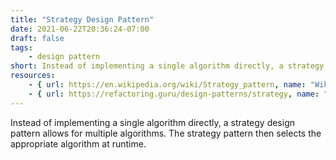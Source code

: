 ```yaml
---
title: "Strategy Design Pattern"
date: 2021-06-22T20:36:24-07:00
draft: false
tags:
    - design pattern
short: Instead of implementing a single algorithm directly, a strategy design pattern allows for multiple algorithms.
resources:
    - { url: https://en.wikipedia.org/wiki/Strategy_pattern, name: "Wikipedia" }
    - { url: https://refactoring.guru/design-patterns/strategy, name: "Refactoring Guru" }
---
```


Instead of implementing a single algorithm directly, a strategy design pattern allows for multiple algorithms. The strategy pattern then selects the appropriate algorithm at runtime.
